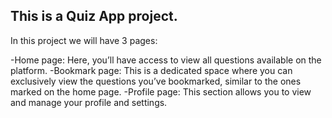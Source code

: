 ## This is a Quiz App project.

In this project we will have 3 pages:

-Home page: Here, you’ll have access to view all questions available on the platform.
-Bookmark page: This is a dedicated space where you can exclusively view the questions you’ve bookmarked, similar to the ones marked on the home page.
-Profile page: This section allows you to view and manage your profile and settings.
